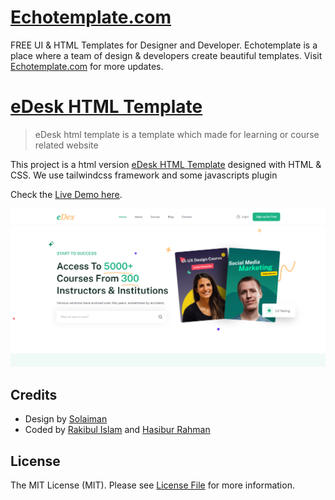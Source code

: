 # [Echotemplate.com](https://echotemplate.com)
FREE UI & HTML Templates for Designer and Developer. Echotemplate is a place where a team of design & developers create beautiful templates. Visit [Echotemplate.com](https://echotemplate.com) for more updates.

# [eDesk HTML Template](https://github.com/echotemplate/edesk-elearning-tailwind-html-template)

> eDesk html template is a template which made for learning or course related website

This project is a html version [eDesk HTML Template](https://github.com/echotemplate/edesk-elearning-tailwind-html-template) designed with HTML & CSS. We use tailwindcss framework and some javascripts plugin

Check the [Live Demo here](https://demo.echotemplate.com/edesk-elearning-tailwind-html-template/).

![](screenshot.png)

## Credits
- Design by [Solaiman](https://www.linkedin.com/in/)
- Coded by [Rakibul Islam](https://github.com/Rakib0101) and [Hasibur Rahman](https://github.com/emon21)

## License
The MIT License (MIT). Please see [License File](LICENSE.md) for more information.
